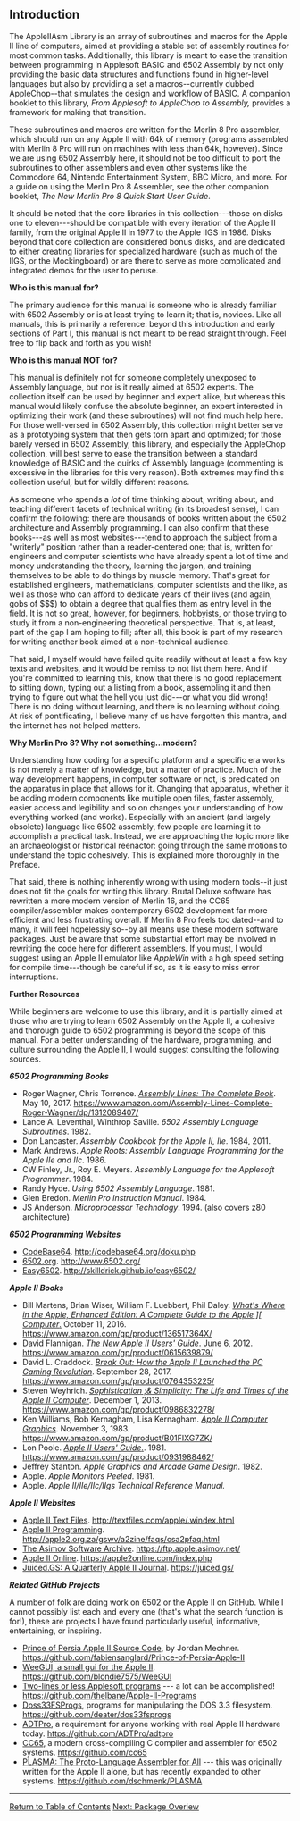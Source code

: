  

## Introduction

The AppleIIAsm Library is an array of subroutines and macros for the Apple II line of computers, aimed at providing a stable set of assembly routines for most common tasks. Additionally, this library is meant to ease the transition between programming in Applesoft BASIC and 6502 Assembly by not only providing the basic data structures and functions found in higher-level languages but also by providing a set a macros--currently dubbed AppleChop--that simulates the design and workflow of BASIC. A companion booklet to this library, *From Applesoft to AppleChop to Assembly,* provides a framework for making that transition.

These subroutines and macros are written for the Merlin 8 Pro assembler, which should run on any Apple II with 64k of memory (programs assembled with Merlin 8 Pro will run on machines with less than 64k, however). Since we are using 6502 Assembly here, it should not be too difficult to port the subroutines to other assemblers and even other systems like the Commodore 64, Nintendo Entertainment System, BBC Micro, and more. For a guide on using the Merlin Pro 8 Assembler, see the other companion booklet, *The New Merlin Pro 8 Quick Start User Guide*.

It should be noted that the core libraries in this collection---those on disks one to eleven---should be compatible with every iteration of the Apple II family, from the original Apple II in 1977 to the Apple IIGS in 1986. Disks beyond that core collection are considered bonus disks, and are dedicated to either creating libraries for specialized hardware (such as much of the IIGS, or the Mockingboard) or are there to serve as more complicated and integrated demos for the user to peruse. 

**Who is this manual for?**

The primary audience for this manual is someone who is already familiar with 6502 Assembly or is at least trying to learn it; that is, novices. Like all manuals, this is primarily a reference: beyond this introduction and early sections of Part I, this manual is not meant to be read straight through. Feel free to flip back and forth as you wish!

**Who is this manual NOT for?**

This manual is definitely not for someone completely unexposed to Assembly language, but nor is it really aimed at 6502 experts. The collection itself can be used by beginner and expert alike, but whereas this manual would likely confuse the absolute beginner, an expert interested in optimizing their work (and these subroutines) will not find much help here. For those well-versed in 6502 Assembly, this collection might better serve as a prototyping system that then gets torn apart and optimized; for those barely versed in 6502 Assembly, this library, and especially the AppleChop collection, will best serve to ease the transition between a standard knowledge of BASIC and the quirks of Assembly language (commenting is excessive in the libraries for this very reason). Both extremes may find this collection useful, but for wildly different reasons.

As someone who spends a *lot* of time thinking about, writing about, and teaching different facets of technical writing (in its broadest sense), I can confirm the following: there are thousands of books written about the 6502 architecture and Assembly programming. I can also confirm that these books---as well as most websites---tend to approach the subject from a "writerly" position rather than a reader-centered one; that is, written for engineers and computer scientists who have already spent a lot of time and money understanding the theory, learning the jargon, and training themselves to be able to do things by muscle memory. That's great for established engineers, mathematicians, computer scientists and the like, as well as those who can afford to dedicate years of their lives (and again, gobs of $$$) to obtain a degree that qualifies them as entry level in the field. It is not so great, however, for beginners, hobbyists, or those trying to study it from a non-engineering theoretical perspective. That is, at least, part of the gap I am hoping to fill; after all, this book is part of my research for writing another book aimed at a non-technical audience.

That said, I myself would have failed quite readily without at least a few key texts and websites, and it would be remiss to not list them here. And if you're committed to learning this, know that there is no good replacement to sitting down, typing out a listing from a book, assembling it and then trying to figure out what the hell you just did---or what you did wrong! There is no doing without learning, and there is no learning without doing. At risk of pontificating, I believe many of us have forgotten this mantra, and the internet has not helped matters. 

**Why Merlin Pro 8? Why not something...modern?**

Understanding how coding for a specific platform and a specific era works is not merely a matter of knowledge, but a matter of practice. Much of the way development happens, in computer software or not, is predicated on the apparatus in place that allows for it. Changing that apparatus, whether it be adding modern components like multiple open files, faster assembly, easier access and legibility and so on changes your understanding of how everything worked (and works). Especially with an ancient (and largely obsolete) language like 6502 assembly, few people are learning it to accomplish a practical task. Instead, we are approaching the topic more like an archaeologist or historical reenactor: going through the same motions to understand the topic cohesively. This is explained more thoroughly in the Preface.

That said, there is nothing inherently wrong with using modern tools--it just does not fit the goals for writing this library. Brutal Deluxe software has rewritten a more modern version of Merlin 16, and the CC65 compiler/assembler makes contemporary 6502 development far more efficient and less frustrating overall. If Merlin 8 Pro feels too dated--and to many, it will feel hopelessly so--by all means use these modern software packages. Just be aware that some substantial effort may be involved in rewriting the code here for different assemblers. If you must, I would suggest using an Apple II emulator like _AppleWin_ with a high speed setting for compile time---though be careful if so, as it is easy to miss error interruptions.

**Further Resources**

While beginners are welcome to use this library, and it is partially aimed at those who are trying to learn 6502 Assembly on the Apple II, a cohesive and thorough guide to 6502 programming is beyond the scope of this manual. For a better understanding of the hardware, programming, and culture surrounding the Apple II, I would suggest consulting the following sources.

__*6502 Programming Books*__

- Roger Wagner, Chris Torrence. [*Assembly Lines: The Complete Book*](https://www.amazon.com/Assembly-Lines-Complete-Roger-Wagner/dp/1312089407/). May 10, 2017. <https://www.amazon.com/Assembly-Lines-Complete-Roger-Wagner/dp/1312089407/>
- Lance A. Leventhal, Winthrop Saville. *6502 Assembly Language Subroutines*. 1982.
- Don Lancaster. *Assembly Cookbook for the Apple II, IIe*. 1984, 2011.
- Mark Andrews. _Apple Roots: Assembly Language Programming for the Apple IIe and IIc_. 1986.
- CW Finley, Jr., Roy E. Meyers. *Assembly Language for the Applesoft Programmer*. 1984.
- Randy Hyde. *Using 6502 Assembly Language*. 1981.
- Glen Bredon. *Merlin Pro Instruction Manual*. 1984.
- JS Anderson. *Microprocessor Technology*. 1994. (also covers z80 architecture)

__*6502 Programming Websites*__

- [CodeBase64](http://codebase64.org/doku.php). <http://codebase64.org/doku.php>
- [6502.org](http://www.6502.org/). <http://www.6502.org/>
- [Easy6502](http://skilldrick.github.io/easy6502/). <http://skilldrick.github.io/easy6502/>

__*Apple II Books*__

- Bill Martens, Brian Wiser, William F. Luebbert, Phil  Daley. [*What's Where in the Apple, Enhanced Edition: A Complete Guide to the Apple \]\[      Computer*.](https://www.amazon.com/gp/product/136517364X/) October 11, 2016. <https://www.amazon.com/gp/product/136517364X/>
- David Flannigan. [*The New Apple II Users' Guide*](https://www.amazon.com/gp/product/0615639879/). June 6, 2012. https://www.amazon.com/gp/product/0615639879/
- David L. Craddock. [*Break Out: How the Apple II Launched the PC Gaming Revolution*](https://www.amazon.com/gp/product/0764353225/). September 28, 2017. https://www.amazon.com/gp/product/0764353225/
- Steven Weyhrich. [*Sophistication ;&amp; Simplicity: The Life and Times of the Apple II Computer*](https://www.amazon.com/gp/product/0986832278/). December 1, 2013. https://www.amazon.com/gp/product/0986832278/
- Ken Williams, Bob Kernagham, Lisa Kernagham. [*Apple II Computer Graphics*](https://www.amazon.com/gp/product/B01FIXG7ZK/). November 3, 1983. <https://www.amazon.com/gp/product/B01FIXG7ZK/>
- Lon Poole. [*Apple II Users' Guide*.](https://www.amazon.com/gp/product/0931988462/).     1981. <https://www.amazon.com/gp/product/0931988462/>
- Jeffrey Stanton. *Apple Graphics and Arcade Game Design*. 1982.
- Apple. *Apple Monitors Peeled*. 1981.
- Apple. _Apple II/IIe/IIc/IIgs Technical Reference Manual._

*__Apple II Websites__*

- [Apple II Text Files](http://textfiles.com/apple/.windex.html). <http://textfiles.com/apple/.windex.html>
- [Apple II Programming](http://apple2.org.za/gswv/a2zine/faqs/csa2pfaq.html). <http://apple2.org.za/gswv/a2zine/faqs/csa2pfaq.html>
- [The Asimov Software Archive](https://ftp.apple.asimov.net/). <https://ftp.apple.asimov.net/>
- [Apple II Online](https://apple2online.com/index.php). <https://apple2online.com/index.php>
- [Juiced.GS: A Quarterly Apple II Journal](https://juiced.gs/). <https://juiced.gs/>

_**Related GitHub Projects**_

A number of folk are doing work on 6502 or the Apple II on GitHub. While I cannot possibly list each and every one (that's what the search function is for!), these are projects I have found particularly useful, informative, entertaining, or inspiring.

- [Prince of Persia Apple II Source Code](https://github.com/fabiensanglard/Prince-of-Persia-Apple-II), by Jordan Mechner. <https://github.com/fabiensanglard/Prince-of-Persia-Apple-II>
- [WeeGUI, a small  gui for the Apple II](https://github.com/blondie7575/WeeGUI). <https://github.com/blondie7575/WeeGUI>
- [Two-lines or less Applesoft programs](https://github.com/thelbane/Apple-II-Programs) --- a lot can be accomplished! <https://github.com/thelbane/Apple-II-Programs>
- [Doss33FSProgs](https://github.com/deater/dos33fsprogs), programs for manipulating the DOS 3.3 filesystem. <https://github.com/deater/dos33fsprogs>
- [ADTPro](https://github.com/ADTPro/adtpro), a requirement for anyone working with real Apple II hardware today. <https://github.com/ADTPro/adtpro>
- [CC65](https://github.com/cc65), a modern cross-compiling C compiler and assembler for 6502 systems. <https://github.com/cc65>
- [PLASMA: The Proto-Language Assembler for All](https://github.com/dschmenk/PLASMA) --- this was originally written for the Apple II alone, but has recently expanded to other systems. <https://github.com/dschmenk/PLASMA>



---



[Return to Table of Contents](0.0%20Title_to_TOC)
[Next: Package Overiew](3.0%20Package_Overview.md)